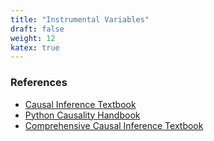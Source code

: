 ```yaml
---
title: "Instrumental Variables"
draft: false
weight: 12
katex: true
---
```


### References
- [Causal Inference Textbook](https://mixtape.scunning.com/potential-outcomes.html)
- [Python Causality Handbook](https://matheusfacure.github.io/python-causality-handbook/07-Beyond-Confounders.html)
- [Comprehensive Causal Inference Textbook](https://cdn1.sph.harvard.edu/wp-content/uploads/sites/1268/2021/03/ciwhatif_hernanrobins_30mar21.pdf)